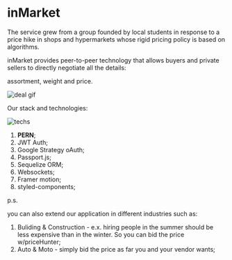 # inMarket

The service grew from a group founded by local students in response to a price hike in shops and hypermarkets whose rigid pricing policy is based on algorithms.


inMarket provides peer-to-peer technology that allows buyers and private sellers to directly negotiate all the details:

assortment, weight and price.

![deal gif](https://user-images.githubusercontent.com/90207733/168584746-cbd065ab-dd62-4b6e-90a5-f2b8fbfe722a.gif)

Our stack and technologies:


![techs](https://user-images.githubusercontent.com/90207733/168584898-ef5d3c6e-e636-4b36-9122-8c44031da995.gif)

1. **PERN**;
2. JWT Auth;
3. Google Strategy oAuth;
4. Passport.js;
5. Sequelize ORM;
6. Websockets;
7. Framer motion;
8. styled-components;



p.s.

you can also extend our application in different industries such as: 
1. Buliding & Construction - e.x. hiring people in the summer should be less expensive than in the winter. So you can bid the price w/priceHunter;
2. Auto & Moto - simply bid the price as far you and your vendor wants;
